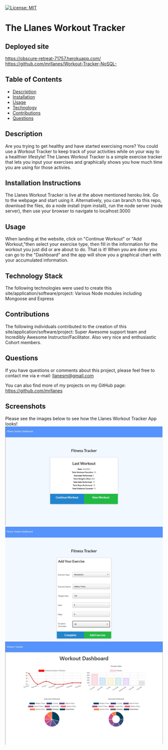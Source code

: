 [![License: MIT](https://img.shields.io/badge/License-MIT-yellow.svg)](https://opensource.org/licenses/MIT)

# The Llanes Workout Tracker

## Deployed site

https://obscure-retreat-71757.herokuapp.com/
https://github.com/mrllanes/Workout-Tracker-NoSQL-

## Table of Contents

-   [Description](#description)
-   [Installation](#installation)
-   [Usage](#usage)
-   [Technology](#technology)
-   [Contributions](#contributions)
-   [Questions](#questions)

## Description

Are you trying to get healthy and have started exercising more? You could use a Workout Tracker to keep track of your activities while on your way to a healthier lifestyle! The Llanes Workout Tracker is a simple exercise tracker that lets you input your exercises and graphically shows you how much time you are using for those activies.

## Installation Instructions

The Llanes Workout Tracker is live at the above mentioned heroku link. Go to the webpage and start using it. Alternatively, you can branch to this repo, download the files, do a node install (npm install), run the node server (node server), then use your browser to navigate to localhost:3000

## Usage

When landing at the website, click on "Continue Workout" or "Add Workout,"then select your exercise type, then fill in the information for the workout you just did or are about to do. That is it! When you are done you can go to the "Dashboard" and the app will show you a graphical chart with your accumulated information.

## Technology Stack

The following technologies were used to create this site/application/software/project:
Various Node modules including Mongoose and Express

## Contributions

The following individuals contributed to the creation of this site/application/software/project:
Super Awesome support team and Incredibly Awesome Instructor/Facilitator. Also very nice and enthusiastic Cohort members.

## Questions

If you have questions or comments about this project, please feel free to contact me via e-mail:
llanesm@gmail.com

You can also find more of my projects on my GitHub page:
https://github.com/mrllanes

## Screenshots

Please see the images below to see how the Llanes Workout Tracker App looks!
![Workout Tracker App Image 1](./assets/workout-image1.JPG)
![Workout Tracker App Image 2](./assets/workout-image2.JPG)
![Workout Tracker App Image 3](./assets/workout-image3.JPG)
